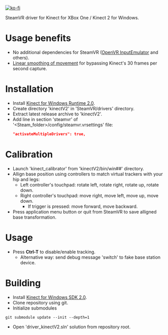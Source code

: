[![ko-fi](https://www.ko-fi.com/img/githubbutton_sm.svg)](https://ko-fi.com/I2I0XK1A)

SteamVR driver for Kinect for XBox One / Kinect 2 for Windows.

# Usage benefits
* No additional dependencies for SteamVR ([OpenVR InputEmulator](https://github.com/matzman666/OpenVR-InputEmulator) and others).
* [Linear smoothing of movement](https://twitter.com/SDraw_/status/1231987403721756672) for bypassing Kinect's 30 frames per second capture. 

# Installation
* Install [Kinect for Windows Runtime 2.0](https://www.microsoft.com/en-us/download/details.aspx?id=44559).
* Create directory 'kinectV2' in 'SteamVR/drivers' directory.
* Extract latest release archive to 'kinectV2'.
* Add line in section 'steamvr' of '<Steam_folder>/config/steamvr.vrsettings' file:
  ```JSON
  "activateMultipleDrivers": true,
  ```

# Calibration
* Launch 'kinect_calibrator' from 'kinectV2/bin/win##' directory.
* Allign base position using controllers to match virtual trackers with your hip and legs:
  * Left controller's touchpad: rotate left, rotate right, rotate up, rotate down.
  * Right controller's touchpad: move right, move left, move up, move down.
    * If trigger is pressed: move forward, move backward.
* Press application menu button or quit from SteamVR to save alligned base transformation.

# Usage
* Press **Ctrl-T** to disable/enable tracking.
  * Alternative way: send debug message 'switch' to fake base station device.

# Building
* Install [Kinect for Windows SDK 2.0](https://www.microsoft.com/en-us/download/details.aspx?id=44561).
* Clone repository using git.
* Initialize submodules
```
git submodule update --init --depth=1
```
* Open 'driver_kinectV2.sln' solution from repository root.
